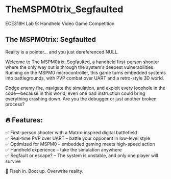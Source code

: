 # TheMSPM0trix_Segfaulted
ECE319H Lab 9: Handheld Video Game Competition

## The MSPM0trix: Segfaulted

Reality is a pointer… and you just dereferenced NULL.

Welcome to The MSPM0trix: Segfaulted, a handheld first-person shooter where the only way out is through the system’s deepest vulnerabilities. Running on the MSPM0 microcontroller, this game turns embedded systems into battlegrounds, with PVP combat over UART and a retro-style 3D world.

Dodge enemy fire, navigate the simulation, and exploit every loophole in the code—because in this world, even one bad instruction could bring everything crashing down. Are you the debugger or just another broken process?

## 🔥 Features:
✅ First-person shooter with a Matrix-inspired digital battlefield  
✅ Real-time PVP over UART – battle your opponent in low-level style  
✅ Optimized for MSPM0 – embedded gaming meets high-speed action  
✅ Handheld experience – take the simulation anywhere  
✅ Segfault or escape? – The system is unstable, and only one player will survive  

💾 Flash in. Boot up. Overwrite reality.
